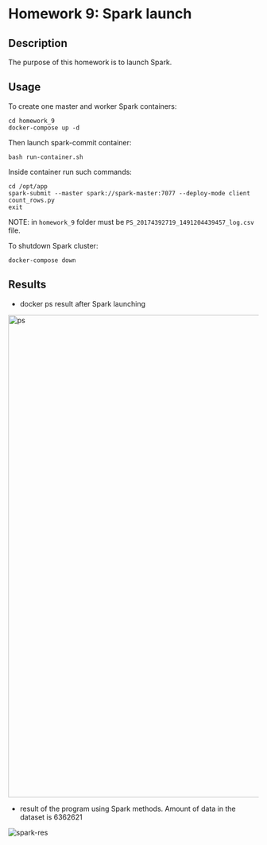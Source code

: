 # Homework 9: Spark launch


## Description

The purpose of this homework is to launch Spark.


## Usage


To create one master and worker Spark containers:

```
cd homework_9
docker-compose up -d
```

Then launch spark-commit container:

```
bash run-container.sh
```

Inside container run such commands:

```
cd /opt/app
spark-submit --master spark://spark-master:7077 --deploy-mode client count_rows.py
exit
```

NOTE: in ```homework_9``` folder must be ```PS_20174392719_1491204439457_log.csv``` file.

To shutdown Spark cluster:

```
docker-compose down
```

## Results


- docker ps result after Spark launching

<img width="972" alt="ps" src="https://user-images.githubusercontent.com/60686300/172067702-6cd71a70-7808-468b-98f5-b324f8fd431a.png">


- result of the program using Spark methods. Amount of data in the dataset is 6362621

![spark-res](https://user-images.githubusercontent.com/60686300/172067759-e8cb5f1e-bbe7-4613-8454-031f8618aa06.jpg)

